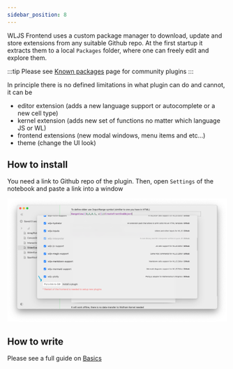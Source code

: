 ```yaml
---
sidebar_position: 8
---
```



WLJS Frontend uses a custom package manager to download, update and store extensions from any suitable Github repo. At the first startup it extracts them to a local `Packages` folder, where one can freely edit and explore them.

:::tip
Please see [Known packages](../Development/Plugins/Known%20packages.md) page for community plugins
:::

In principle there is no defined limitations in what plugin can do and cannot, it can be
- editor extension (adds a new language support or autocomplete or a new cell type)
- kernel extension (adds new set of functions no matter which language JS or WL)
- frontend extensions (new modal windows, menu items and etc...)
- theme (change the UI look)

## How to install
You need a link to Github repo of the plugin. Then, open `Settings` of the notebook and paste a link into a window

![](../../../imgs/gitplugins.png)
## How to write
Please see a full guide on [Basics](../Development/Plugins/Basics.md)




